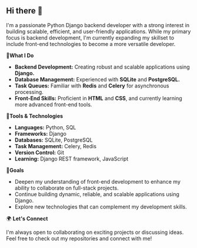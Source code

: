 ## Hi there 👋

I'm a passionate Python Django backend developer with a strong interest in building scalable, efficient, and user-friendly applications. While my primary focus is backend development, I'm currently expanding my skillset to include front-end technologies to become a more versatile developer.

🌟<b>What I Do</b>
<ul>
<li><b>Backend Development:</b> Creating robust and scalable applications using <b>Django.</b></li>
<li><b>Database Management:</b> Experienced with <b>SQLite</b> and <b>PostgreSQL.</b></li>
<li><b>Task Queues:</b> Familiar with <b>Redis</b> and <b>Celery</b> for asynchronous processing.</li>
<li><b>Front-End Skills:</b> Proficient in <b>HTML</b> and <b>CSS</b>, and currently learning more advanced front-end tools.</li>
</ul>
🚀<b>Tools & Technologies</b>
<p><ul>
<li><b>Languages:</b> Python, SQL</li>
<li><b>Frameworks:</b> Django</li>
<li><b>Databases:</b> SQLite, PostgreSQL</li>
<li><b>Task Management:</b> Celery, Redis</li>
<li><b>Version Control:</b> Git</li>
<li><b>Learning:</b> Django REST framework, JavaScript</li>
</ul>
🎯<b>Goals</b>
<p><ul>
<li>Deepen my understanding of front-end development to enhance my ability to collaborate on full-stack projects.</li>
<li>Continue building dynamic, reliable, and scalable applications using Django.</li>
<li>Explore new technologies that can complement my development skills.</li>
</ul>
🌍 <b>Let's Connect</b>
<p>I'm always open to collaborating on exciting projects or discussing ideas. Feel free to check out my repositories and connect with me!
